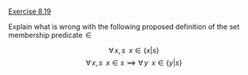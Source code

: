 [Exercise 8.19](ex_19/)

Explain what is wrong with the following proposed definition of the set
membership predicate ${{\,\in\,}}$

$$
{\forall\,x,s\;\;} x \in \{x|s\}
$$
$$
{\forall\,x,s\;\;} x \in s \implies {\forall\,y\;\;} x \in \{y|s\}
$$

